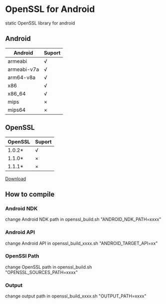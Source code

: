 # OpenSSL for Android
static OpenSSL library for android
## Android
| Android | Suport |
| --- | --- |
| armeabi | √ |
| armeabi-v7a | √ |
| arm64-v8a | √ |
| x86 | √ |
| x86_64 | √ |
| mips | × |
| mips64 | × |
## OpenSSL
| OpenSSL | Suport |
| --- | --- |
| 1.0.2* | √ |
| 1.1.0* | × |
| 1.1.1* | × |

[Download](https://www.openssl.org/source/)
## How to compile
### Android NDK
change Android NDK path in openssl_build.sh "ANDROID_NDK_PATH=xxxx"
### Android API
change Android API in openssl_build_xxxx.sh "ANDROID_TARGET_API=xx"
### OpenSSl Path
change OpenSSL path in openssl_build.sh "OPENSSL_SOURCES_PATH=xxxx"
### Output
change output path in openssl_build_xxxx.sh "OUTPUT_PATH=xxxx"



